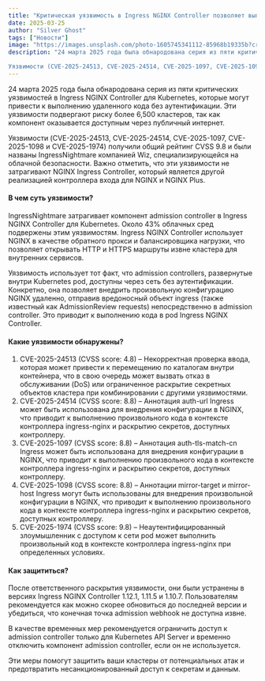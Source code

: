 ```yaml
---
title: "Критическая уязвимость в Ingress NGINX Controller позволяет выполнять удаленный код без аутентификации"
date: 2025-03-25
author: "Silver Ghost"
tags: ["Новости"]
image: "https://images.unsplash.com/photo-1605745341112-85968b19335b?crop&#x3D;entropy&amp;cs&#x3D;tinysrgb&amp;fit&#x3D;max&amp;fm&#x3D;jpg&amp;ixid&#x3D;M3wxMTc3M3wwfDF8c2VhcmNofDZ8fGt1YmVybmV0ZXN8ZW58MHx8fHwxNzQyODk2NDIwfDA&amp;ixlib&#x3D;rb-4.0.3&amp;q&#x3D;80&amp;w&#x3D;2000"
description: "24 марта 2025 года была обнародована серия из пяти критических уязвимостей в Ingress NGINX Controller для Kubernetes, которые могут привести к выполнению удаленного кода без аутентификации. Эти уязвимости подвергают риску более 6,500 кластеров, так как компонент оказывается доступным через публичный интернет.

Уязвимости (CVE-2025-24513, CVE-2025-24514, CVE-2025-1097, CVE-2025-1098 и CVE-2025-1974) получили"
---
```


24 марта 2025 года была обнародована серия из пяти критических уязвимостей в Ingress NGINX Controller для Kubernetes, которые могут привести к выполнению удаленного кода без аутентификации. Эти уязвимости подвергают риску более 6,500 кластеров, так как компонент оказывается доступным через публичный интернет.

Уязвимости (CVE-2025-24513, CVE-2025-24514, CVE-2025-1097, CVE-2025-1098 и CVE-2025-1974) получили общий рейтинг CVSS 9.8 и были названы IngressNightmare компанией Wiz, специализирующейся на облачной безопасности. Важно отметить, что эти уязвимости не затрагивают NGINX Ingress Controller, который является другой реализацией контроллера входа для NGINX и NGINX Plus.

#### В чем суть уязвимости?

IngressNightmare затрагивает компонент admission controller в Ingress NGINX Controller для Kubernetes. Около 43% облачных сред подвержены этим уязвимостям. Ingress NGINX Controller использует NGINX в качестве обратного прокси и балансировщика нагрузки, что позволяет открывать HTTP и HTTPS маршруты извне кластера для внутренних сервисов.

Уязвимость использует тот факт, что admission controllers, развернутые внутри Kubernetes pod, доступны через сеть без аутентификации. Конкретно, она позволяет внедрить произвольную конфигурацию NGINX удаленно, отправив вредоносный объект ingress (также известный как AdmissionReview requests) непосредственно в admission controller. Это приводит к выполнению кода в pod Ingress NGINX Controller.

#### Какие уязвимости обнаружены?

1. CVE-2025-24513 (CVSS score: 4.8) – Некорректная проверка ввода, которая может привести к перемещению по каталогам внутри контейнера, что в свою очередь может вызвать отказ в обслуживании (DoS) или ограниченное раскрытие секретных объектов кластера при комбинировании с другими уязвимостями.
1. CVE-2025-24514 (CVSS score: 8.8) – Аннотация auth-url Ingress может быть использована для внедрения конфигурации в NGINX, что приводит к выполнению произвольного кода в контексте контроллера ingress-nginx и раскрытию секретов, доступных контроллеру.
1. CVE-2025-1097 (CVSS score: 8.8) – Аннотация auth-tls-match-cn Ingress может быть использована для внедрения конфигурации в NGINX, что приводит к выполнению произвольного кода в контексте контроллера ingress-nginx и раскрытию секретов, доступных контроллеру.
1. CVE-2025-1098 (CVSS score: 8.8) – Аннотации mirror-target и mirror-host Ingress могут быть использованы для внедрения произвольной конфигурации в NGINX, что приводит к выполнению произвольного кода в контексте контроллера ingress-nginx и раскрытию секретов, доступных контроллеру.
1. CVE-2025-1974 (CVSS score: 9.8) – Неаутентифицированный злоумышленник с доступом к сети pod может выполнить произвольный код в контексте контроллера ingress-nginx при определенных условиях.

#### Как защититься?

После ответственного раскрытия уязвимости, они были устранены в версиях Ingress NGINX Controller 1.12.1, 1.11.5 и 1.10.7. Пользователям рекомендуется как можно скорее обновиться до последней версии и убедиться, что конечная точка admission webhook не доступна извне.

В качестве временных мер рекомендуется ограничить доступ к admission controller только для Kubernetes API Server и временно отключить компонент admission controller, если он не используется.

Эти меры помогут защитить ваши кластеры от потенциальных атак и предотвратить несанкционированный доступ к секретам и данным.
